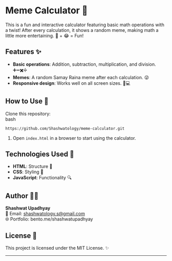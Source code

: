 # **Meme Calculator 🎉**

This is a fun and interactive calculator featuring basic math operations with a twist\! After every calculation, it shows a random  meme, making math a little more entertaining. 🧮 \+ 😂 \= Fun\!

## **Features ✨**

* **Basic operations**: Addition, subtraction, multiplication, and division. ➕➖✖️➗  
* **Memes**: A random Samay Raina meme after each calculation. 😜  
* **Responsive design**: Works well on all screen sizes. 📱💻

## **How to Use 🚀**

Clone this repository:  
bash

`https://github.com/Shashwatology/meme-calculator.git`
 
1. Open `index.html` in a browser to start using the calculator.

## **Technologies Used 🔧**

* **HTML**: Structure 📄  
* **CSS**: Styling 🎨  
* **JavaScript**: Functionality 🔍

## **Author 👨‍💻**
**Shashwat Upadhyay**  
📩 Email: shashwatology.s@gmail.com  
🌐 Portfolio: bento.me/shashwatupadhyay


## **License 📄**

This project is licensed under the MIT License. ✨

---

